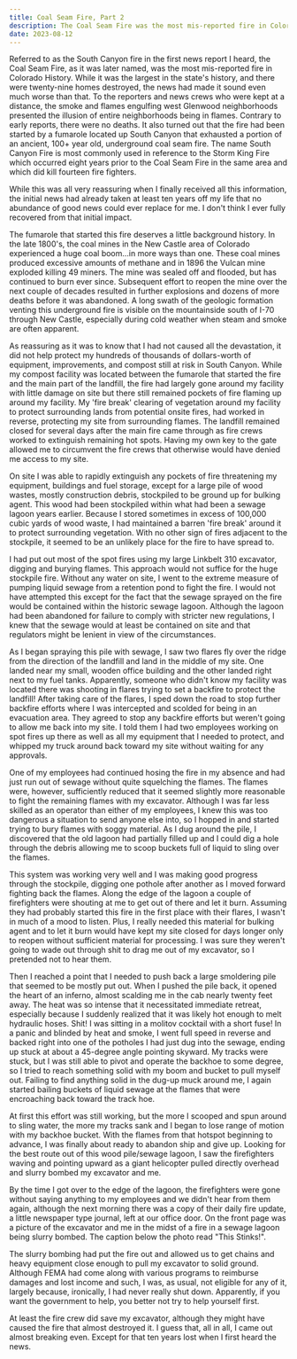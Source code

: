 ```yaml
---
title: Coal Seam Fire, Part 2
description: The Coal Seam Fire was the most mis-reported fire in Colorado History...
date: 2023-08-12
---
```

Referred to as the South Canyon fire in the first news report I heard, the Coal Seam Fire, as it was later named, was the most mis-reported fire in Colorado History. While it was the largest in the state's history, and there were twenty-nine homes destroyed, the news had made it sound even much worse than that. To the reporters and news crews who were kept at a distance, the smoke and flames engulfing west Glenwood neighborhoods presented the illusion of entire neighborhoods being in flames. Contrary to early reports, there were no deaths. It also turned out that the fire had been started by a fumarole located up South Canyon that exhausted a portion of an ancient, 100+ year old, underground  coal seam fire. The name South Canyon Fire is most commonly used in reference to the Storm King Fire which occurred eight years prior to the Coal Seam Fire in the same area and which did kill fourteen fire fighters.

While this was all very reassuring when I finally received all this information, the initial news had already taken at least ten years off my life that no abundance of good news could ever replace for me. I don't think I ever fully recovered from that initial impact.

The fumarole that started this fire deserves a little background history. In the late 1800's, the coal mines in the New Castle area of Colorado experienced a huge coal boom...in more ways than one. These coal mines produced excessive amounts of methane and in 1896 the Vulcan mine exploded killing 49 miners. The mine was sealed off and flooded, but has continued to burn ever since. Subsequent effort to reopen the mine over the next couple of decades resulted in further explosions and dozens of more deaths before it was abandoned. A long swath of the geologic formation venting this underground fire is visible on the mountainside south of I-70 through New Castle, especially during cold weather when steam and smoke are often apparent.

As reassuring as it was to know that I had not caused all the devastation, it did not help protect my hundreds of thousands of dollars-worth of equipment, improvements, and compost still at risk in South Canyon. While my compost facility was located between the fumarole that started the fire and the main part of the landfill, the fire had largely gone around my facility with little damage on site but there still remained pockets of fire flaming up around my facility. My 'fire break' clearing of vegetation around my facility to protect surrounding lands from potential onsite fires, had worked in reverse, protecting my site from surrounding flames. The landfill remained closed for several days after the main fire came through as fire crews worked to extinguish remaining hot spots. Having my own key to the gate allowed me to circumvent the fire crews that otherwise would have denied me access to my site.

On site I was able to rapidly extinguish any pockets of fire threatening my equipment, buildings and fuel storage, except for a large pile of wood wastes, mostly construction debris, stockpiled to be ground up for bulking agent. This wood had been stockpiled within what had been a sewage lagoon years earlier. Because I stored sometimes in excess of 100,000 cubic yards of wood waste, I had maintained a barren 'fire break' around it to protect surrounding vegetation. With no other sign of fires adjacent to the stockpile, it seemed to be an unlikely place for the fire to have spread to.

I had put out most of the spot fires using my large Linkbelt 310 excavator, digging and burying flames. This approach would not suffice for the huge stockpile fire. Without any water on site, I went to the extreme measure of pumping liquid sewage from a retention pond to fight the fire. I would not have attempted this except for the fact that the sewage sprayed on the fire would be contained within the historic sewage lagoon. Although the lagoon had been abandoned for failure to comply with stricter new regulations, I knew that the sewage would at least be contained on site and that regulators might be lenient in view of the circumstances.

As I began spraying this pile with sewage, I saw two flares fly over the ridge from the direction of the landfill and land in the middle of my site. One landed near my small, wooden office building and the other landed right next to my fuel tanks. Apparently, someone who didn't know my facility was located there was shooting in flares trying to set a backfire to protect the landfill! After taking care of the flares, I sped down the road to stop further backfire efforts where I was intercepted and scolded for being in an evacuation area. They agreed to stop any backfire efforts but weren't going to allow me back into my site. I told them I had two employees working on spot fires up there as well as all my equipment that I needed to protect, and whipped my truck around back toward my site without waiting for any approvals.

One of my employees had continued hosing the fire in my absence and had just run out of sewage without quite squelching the flames. The flames were, however, sufficiently reduced that it seemed slightly more reasonable to fight the remaining flames with my excavator. Although I was far less skilled as an operator than either of my employees, I knew this was too dangerous a situation to send anyone else into, so I hopped in and started trying to bury flames with soggy material. As I dug around the pile, I discovered that the old lagoon had partially filled up and I could dig a hole through the debris allowing me to scoop buckets full of liquid to sling over the flames.

This system was working very well and I was making good progress through the stockpile, digging one pothole after another as I moved forward fighting back the flames. Along the edge of the lagoon a couple of firefighters were shouting at me to get out of there and let it burn. Assuming they had probably started this fire in the first place with their flares, I wasn't in much of a mood to listen. Plus, I really needed this material for bulking agent and to let it burn would have kept my site closed for days longer only to reopen without sufficient material for processing. I was sure they weren't going to wade out through shit to drag me out of my excavator, so I pretended not to hear them.

Then I reached a point that I needed to push back a large smoldering pile that seemed to be mostly put out. When I pushed the pile back, it opened the heart of an inferno, almost scalding me in the cab nearly twenty feet away. The heat was so intense that it necessitated immediate retreat, especially because I suddenly realized that it was likely hot enough to melt hydraulic hoses. Shit! I was sitting in a molitov cocktail with a short fuse! In a panic and blinded by heat and smoke, I went full speed in reverse and backed right into one of the potholes I had just dug into the sewage, ending up stuck at about a 45-degree angle pointing skyward. My tracks were stuck, but I was still able to pivot and operate the backhoe to some degree, so I tried to reach something solid with my boom and bucket to pull myself out. Failing to find anything solid in the dug-up muck around me, I again started bailing buckets of liquid sewage at the flames that were encroaching back toward the track hoe.

At first this effort was still working, but the more I scooped and spun around to sling water, the more my tracks sank and I began to lose range of motion with my backhoe bucket. With the flames from that hotspot beginning to advance, I was finally about ready to abandon ship and give up. Looking for the best route out of this wood pile/sewage lagoon, I saw the firefighters waving and pointing upward as a giant helicopter pulled directly overhead and slurry bombed my excavator and me.

By the time I got over to the edge of the lagoon, the firefighters were gone without saying anything to my employees and we didn't hear from them again, although the next morning there was a copy of their daily fire update, a little newspaper type journal, left at our office door. On the front page was a picture of the excavator and me in the midst of a fire in a sewage lagoon being slurry bombed. The caption below the photo read "This Stinks!".

The slurry bombing had put the fire out and allowed us to get chains and heavy equipment close enough to pull my excavator to solid ground. Although FEMA had come along with various programs to reimburse damages and lost income and such, I was, as usual, not eligible for any of it, largely because, ironically, I had never really shut down. Apparently, if you want the government to help, you better not try to help yourself first.

At least the fire crew did save my excavator, although they might have caused the fire that almost destroyed it. I guess that, all in all, I came out almost breaking even. Except for that ten years lost when I first heard the news.